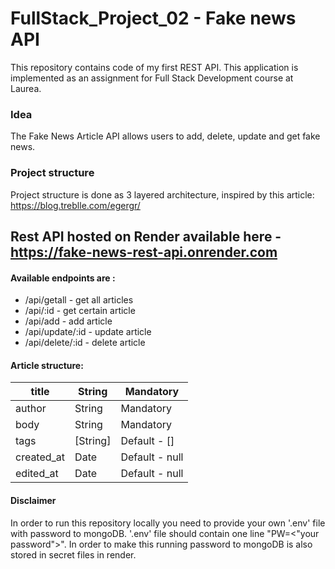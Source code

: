 # FullStack_Project_02 - Fake news API

This repository contains code of my first REST API. This application is implemented as an assignment for Full Stack Development course at Laurea.

### Idea 

The Fake News Article API allows users to add, delete, update and get fake news.

### Project structure
Project structure is done as 3 layered architecture, inspired by this article:
https://blog.treblle.com/egergr/ 

## Rest API hosted on Render available here - https://fake-news-rest-api.onrender.com

#### Available endpoints are :
- /api/getall - get all articles
- /api/:id - get certain article
- /api/add - add article
- /api/update/:id - update article
- /api/delete/:id - delete article

#### Article structure:

| title      | String   | Mandatory      |
|------------|----------|----------------|
| author     | String   | Mandatory      |
| body       | String   | Mandatory      |
| tags       | [String] | Default - []   |
| created_at | Date     | Default - null |
| edited_at  | Date     | Default - null |


#### Disclaimer
In order to run this repository locally you need to provide your own '.env' file with password to mongoDB. '.env' file should contain one line "PW=<"your password">". In order to make this running password to mongoDB is also stored in secret files in render.
